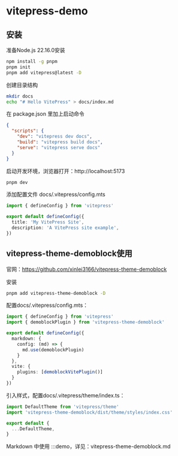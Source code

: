 # vitepress-demo

## 安装
准备Node.js 22.16.0安装

```bash
npm install -g pnpm
pnpm init
pnpm add vitepress@latest -D
```

创建目录结构
```bash
mkdir docs
echo "# Hello VitePress" > docs/index.md
```

在 package.json 里加上启动命令
```json
{
  "scripts": {
    "dev": "vitepress dev docs",
    "build": "vitepress build docs",
    "serve": "vitepress serve docs"
  }
}
```

启动开发环境，浏览器打开：http://localhost:5173
```bash
pnpm dev
```

添加配置文件 docs/.vitepress/config.mts
```mts
import { defineConfig } from 'vitepress'

export default defineConfig({
  title: 'My VitePress Site',
  description: 'A VitePress site example',
})
```

## vitepress-theme-demoblock使用
官网：https://github.com/xinlei3166/vitepress-theme-demoblock

安装
```bash
pnpm add vitepress-theme-demoblock -D
```

配置docs/.vitepress/config.mts：
```mts
import { defineConfig } from 'vitepress'
import { demoblockPlugin } from 'vitepress-theme-demoblock'

export default defineConfig({
  markdown: {
    config: (md) => {
      md.use(demoblockPlugin)
    }
  },
  vite: {
    plugins: [demoblockVitePlugin()]
  }
})
```

引入样式，配置docs/.vitepress/theme/index.ts：
```mts
import DefaultTheme from 'vitepress/theme'
import 'vitepress-theme-demoblock/dist/theme/styles/index.css'

export default {
  ...DefaultTheme,
}
```

Markdown 中使用 :::demo，详见：vitepress-theme-demoblock.md